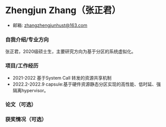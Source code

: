 # Zhengjun Zhang（张正君）
<!-- 其他信息也可 -->
* 邮箱: zhangzhengjunhust@163.com

### 自我介绍/专业方向
<!-- 主要介绍自身 -->
张正君，2020级硕士生，主要研究方向为基于分区的系统虚拟化。

### 项目/工作经历
<!-- 教育经历、工作经历、项目经历等 -->
* 2021-2022 基于System Call 转发的资源共享机制
* 2022.2-2022.9 capsule:基于硬件资源静态分区实现的高性能、低时延、强隔离hypervisor。

### 论文（可选）
<!-- 论文 -->

### 获奖情况（可选）
<!-- 奖学金 -->